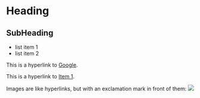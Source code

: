 Heading
=======

SubHeading
----------

  * list item 1
  * list item 2

  This is a hyperlink to [Google](http://google.com).

  This is a hyperlink to [Item 1](item1.md).
  
  Images are like hyperlinks, but with an exclamation mark in front of them:
  ![](http://placekitten.com/g/250/250)